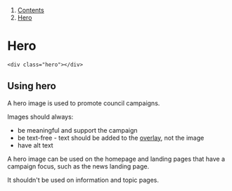 1.  [Contents](/docs/core/design/overview)
2.  [Hero](#)

# Hero

    <div class="hero"></div>

<div class="hero"></div>

## Using hero

A hero image is used to promote council campaigns.

Images should always:
<ul>
  <li>be meaningful and support the campaign</li>
  <li>be text-free - text should be added to the <a href="overlay">overlay</a>, not the image</li>
  <li>have alt text</li>
</ul>

A hero image can be used on the homepage and landing pages that have a campaign focus, such as the news landing page.

It shouldn't be used on information and topic pages.
